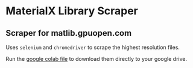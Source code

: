 # MaterialX Library Scraper
## Scraper for matlib.gpuopen.com

Uses `selenium` and `chromedriver` to scrape the highest resolution files.

Run the [google colab file](mtlx_scraper.ipynb) to download them directly to your google drive.
